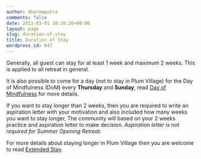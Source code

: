 ```yaml
---
author: dharmaputra
comments: false
date: 2013-03-01 10:16:26+00:00
layout: page
slug: duration-of-stay
title: Duration of Stay
wordpress_id: 647
---
```


Generally, all guest can stay for at least 1 week and maximum 2 weeks. This is applied to all retreat in general.

It is also possible to come for a day (not to stay in Plum Village) for the Day of Mindfulness (DoM) every **Thursday** and **Sunday**, read [Day of Mindfulness](http://new.plumvillage.org/retreats/days-of-mindfulness/) for more details.

If you want to stay longer than 2 weeks, then you are required to write an aspiration letter with your motivation and also included how many weeks you want to stay longer, The community will based on your 2 weeks practice and aspiration letter to make decision. _Aspiration letter is not required for Summer Opening Retreat_. 

For more details about staying longer in Plum Village then you are welcome to read [Extended Stay](http://new.plumvillage.org/retreats/visiting-us/extended-stay/).
